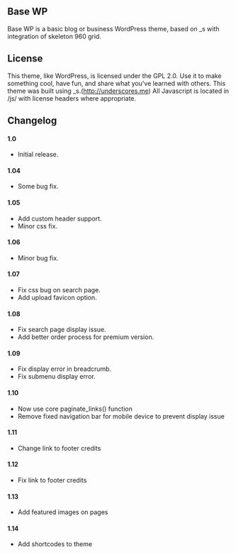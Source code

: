Base WP
---------------
Base WP is a basic blog or business WordPress theme, based on _s with integration of skeleton 960 grid. 


License
---------------
This theme, like WordPress, is licensed under the GPL 2.0. Use it to make something cool, have fun, and share what you've learned with others.
This theme was built using _s.(http://underscores.me)
All Javascript is located in /js/ with license headers where appropriate.


Changelog
---------------
#### 1.0
* Initial release.

#### 1.04
* Some bug fix.

#### 1.05
* Add custom header support.
* Minor css fix.

#### 1.06
* Minor bug fix.

#### 1.07
* Fix css bug on search page.
* Add upload favicon option.

#### 1.08
* Fix search page display issue.
* Add better order process for premium version.

#### 1.09
* Fix display error in breadcrumb.
* Fix submenu display error.

#### 1.10
* Now use core paginate_links() function
* Remove fixed navigation bar for mobile device to prevent display issue

#### 1.11
* Change link to footer credits

#### 1.12
* Fix link to footer credits

#### 1.13
* Add featured images on pages

#### 1.14
* Add shortcodes to theme
